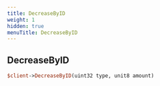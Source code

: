 ```yaml
---
title: DecreaseByID
weight: 1
hidden: true
menuTitle: DecreaseByID
---
```

## DecreaseByID
```perl
$client->DecreaseByID(uint32 type, unit8 amount)
```